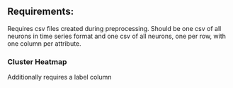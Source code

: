 ## Requirements:
Requires csv files created during preprocessing. Should be one csv of all neurons in time series format and one csv of all neurons, one per row, with one column per attribute.


### Cluster Heatmap
Additionally requires a label column
